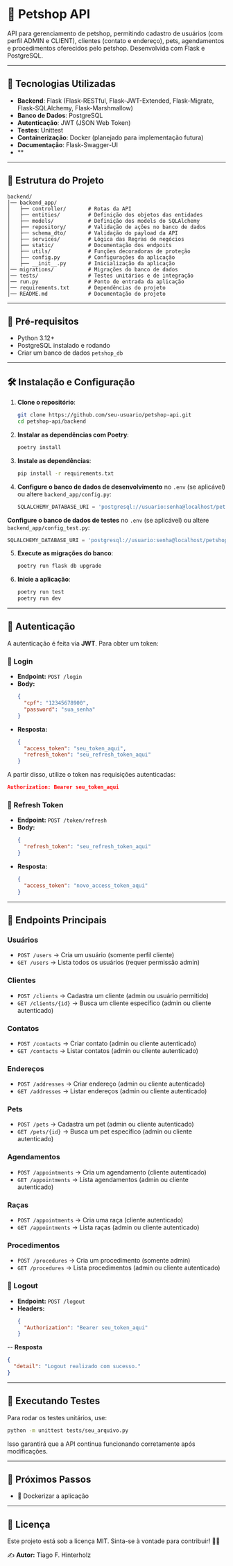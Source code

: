 # 🐾 Petshop API

API para gerenciamento de petshop, permitindo cadastro de usuários (com perfil ADMIN e CLIENT), clientes (contato e endereço), pets, agendamentos e procedimentos oferecidos pelo petshop. Desenvolvida com Flask e PostgreSQL.

---

## 🚀 Tecnologias Utilizadas

- **Backend**: Flask (Flask-RESTful, Flask-JWT-Extended, Flask-Migrate, Flask-SQLAlchemy, Flask-Marshmallow)
- **Banco de Dados**: PostgreSQL
- **Autenticação**: JWT (JSON Web Token)
- **Testes**: Unittest
- **Containerização**: Docker (planejado para implementação futura)
- **Documentação**: Flask-Swagger-UI
- **
---

## 📂 Estrutura do Projeto

```
backend/
│── backend_app/
│   ├── controller/       # Rotas da API
│   ├── entities/         # Definição dos objetos das entidades
│   ├── models/           # Definição dos models do SQLAlchemy
│   ├── repository/       # Validação de ações no banco de dados
│   ├── schema_dto/       # Validação do payload da API
│   ├── services/         # Lógica das Regras de negócios
│   ├── static/           # Documentação dos endpoits 
│   ├── utils/            # Funções decoradoras de proteção
│   ├── config.py         # Configurações da aplicação
│   ├── __init__.py       # Inicialização da aplicação
│── migrations/           # Migrações do banco de dados
│── tests/                # Testes unitários e de integração
│── run.py                # Ponto de entrada da aplicação
│── requirements.txt      # Dependências do projeto
│── README.md             # Documentação do projeto
```

---

## 📌 Pré-requisitos

- Python 3.12+
- PostgreSQL instalado e rodando
- Criar um banco de dados `petshop_db`

---

## 🛠️ Instalação e Configuração

1. **Clone o repositório**:
   ```bash
   git clone https://github.com/seu-usuario/petshop-api.git
   cd petshop-api/backend
   
   ```

2. **Instalar as dependências com Poetry**:
   ```bash
   poetry install
   ```

3. **Instale as dependências**:
   ```bash
   pip install -r requirements.txt
   ```

4. **Configure o banco de dados de desenvolvimento** no `.env` (se aplicável) ou altere `backend_app/config.py`:
   ```python
   SQLALCHEMY_DATABASE_URI = 'postgresql://usuario:senha@localhost/petshop_db'
   ```
  **Configure o banco de dados de testes** no `.env` (se aplicável) ou altere `backend_app/config_test.py`:
   ```python
   SQLALCHEMY_DATABASE_URI = 'postgresql://usuario:senha@localhost/petshop_test'
   ```

5. **Execute as migrações do banco**:
   ```bash
   poetry run flask db upgrade
   ```

6. **Inicie a aplicação**:
   ```bash
   poetry run test
   poetry run dev
   ```

---

## 🔑 Autenticação

A autenticação é feita via **JWT**. Para obter um token:

### **📌 Login**
- **Endpoint:** `POST /login`
- **Body:**
  ```json
  {
    "cpf": "12345678900",
    "password": "sua_senha"
  }
  ```
- **Resposta:**
  ```json
  {
    "access_token": "seu_token_aqui",
    "refresh_token": "seu_refresh_token_aqui"
  }
  ```

A partir disso, utilize o token nas requisições autenticadas:
```json
Authorization: Bearer seu_token_aqui
```

### **🔄 Refresh Token**
- **Endpoint:** `POST /token/refresh`
- **Body:**
  ```json
  {
    "refresh_token": "seu_refresh_token_aqui"
  }
  ```
- **Resposta:**
  ```json
  {
    "access_token": "novo_access_token_aqui"
  }
  ```
---

## 📌 Endpoints Principais

### **Usuários**
- `POST /users` → Cria um usuário (somente perfil cliente)
- `GET /users` → Lista todos os usuários (requer permissão admin)

### **Clientes**
- `POST /clients` → Cadastra um cliente (admin ou usuário permitido)
- `GET /clients/{id}` → Busca um cliente específico (admin ou cliente autenticado)

### **Contatos**
- `POST /contacts` → Criar contato (admin ou cliente autenticado)
- `GET /contacts` → Listar contatos (admin ou cliente autenticado)

### **Endereços**
- `POST /addresses` → Criar endereço (admin ou cliente autenticado)
- `GET /addresses` → Listar endereços (admin ou cliente autenticado)

### **Pets**
- `POST /pets` → Cadastra um pet (admin ou cliente autenticado)
- `GET /pets/{id}` → Busca um pet específico (admin ou cliente autenticado)

### **Agendamentos**
- `POST /appointments` → Cria um agendamento (cliente autenticado)
- `GET /appointments` → Lista agendamentos (admin ou cliente autenticado)

### **Raças**
- `POST /appointments` → Cria uma raça (cliente autenticado)
- `GET /appointments` → Lista raças (admin ou cliente autenticado)

### **Procedimentos**
- `POST /procedures` → Cria um procedimento (somente admin)
- `GET /procedures` → Lista procedimentos (admin ou cliente autenticado)

### **🚪 Logout**
- **Endpoint:** `POST /logout`
- **Headers:**
  ```json
  {
    "Authorization": "Bearer seu_token_aqui"
  }

-- **Resposta**
  ```json
  {
    "detail": "Logout realizado com sucesso."
  }
```
---

## 🧪 Executando Testes

Para rodar os testes unitários, use:
```bash
python -m unittest tests/seu_arquivo.py
```

Isso garantirá que a API continua funcionando corretamente após modificações.

---

## 🚀 Próximos Passos

- 📌 Dockerizar a aplicação

---

## 📜 Licença

Este projeto está sob a licença MIT. Sinta-se à vontade para contribuir! 🐶🐱


✍️ **Autor:** Tiago F. Hinterholz